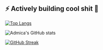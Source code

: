 ## ⚡ Actively building cool shit 👋
[![Top Langs](https://github-readme-stats.vercel.app/api/top-langs/?username=admica&theme=holi&border_radius=4.2)](https://github.com/anuraghazra/github-readme-stats)

![Admica's GitHub stats](https://github-readme-stats.vercel.app/api?username=admica&show_icons=true&theme=holi&border_radius=4.2&hide=prs)

[![GitHub Streak](https://github-readme-streak-stats-chi-sage.vercel.app?user=admica&theme=codeSTACKr&border_radius=4.2&date_format=M%20j%5B%2C%20Y%5D&card_width=440&card_height=185)](https://git.io/streak-stats)
